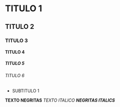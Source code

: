 # TITULO 1
## TITULO 2
### TITULO 3
#### TITULO 4
##### TITULO 5
###### TITULO 6

* SUBTITULO 1

**TEXTO NEGRITAS**
_TEXTO ITALICO_
***NEGRITAS ITALICS***
